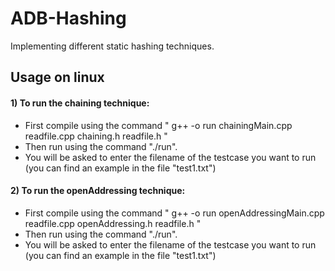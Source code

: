 # ADB-Hashing
Implementing different static hashing techniques.
## Usage on linux
#### 1) To run the chaining technique:
- First compile using the command " g++ -o run chainingMain.cpp readfile.cpp chaining.h readfile.h
"
- Then run using the command "./run".
- You will be asked to enter the filename of the testcase you want to run (you can find an example in the file "test1.txt") 
#### 2) To run the openAddressing technique:
- First compile using the command " g++ -o run openAddressingMain.cpp readfile.cpp openAddressing.h readfile.h
"
- Then run using the command "./run".
- You will be asked to enter the filename of the testcase you want to run (you can find an example in the file "test1.txt") 

